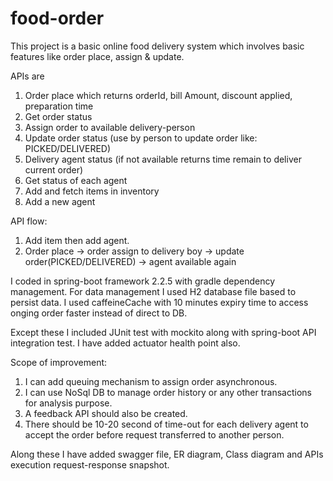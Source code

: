 # food-order

This project is a basic online food delivery system which involves basic features like order place, assign & update.

APIs are

1. Order place which returns orderId, bill Amount, discount applied, preparation time
2. Get order status 
3. Assign order to available delivery-person
4. Update order status (use by person to update order like: PICKED/DELIVERED)
5. Delivery agent status (if not available returns time remain to deliver current order)
6. Get status of each agent
7. Add and fetch items in inventory
8. Add a new agent

API flow:

1. Add item then add agent.
2. Order place -> order assign to delivery boy -> update order(PICKED/DELIVERED) -> agent available again


I coded in spring-boot framework 2.2.5 with gradle dependency management. 
For data management I used H2 database file based to persist data. I used caffeineCache with 10 minutes expiry time to access onging order faster instead of direct to DB. 


Except these I included JUnit test with mockito along with spring-boot API integration test. I have added actuator health point also.

Scope of improvement:

1. I can add queuing mechanism to assign order asynchronous.
2. I can use NoSql DB to manage order history or any other transactions for analysis purpose.
3. A feedback API should also be created.
4. There should be 10-20 second of time-out for each delivery agent to accept the order before request transferred to another person.

Along these I have added swagger file, ER diagram, Class diagram and APIs execution request-response snapshot.
